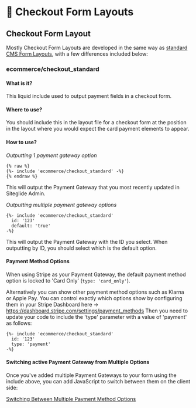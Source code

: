 # 🔹 Checkout Form Layouts

## Checkout Form Layout

Mostly Checkout Form Layouts are developed in the same way as [standard CMS Form Layouts](../../../../cms/forms/forms-reference.md), with a few differences included below:

### ecommerce/checkout\_standard

#### What is it?

This liquid include used to output payment fields in a checkout form.

#### Where to use?

You should include this in the layout file for a checkout form at the position in the layout where you would expect the card payment elements to appear.

#### How to use?

_Outputting 1 payment gateway option_

```liquid
{% raw %}
{%- include 'ecommerce/checkout_standard' -%}
{% endraw %}

```

This will output the Payment Gateway that you most recently updated in Siteglide Admin.

_Outputting multiple payment gateway options_

```liquid
{%- include 'ecommerce/checkout_standard'
  id: '123'
  default: 'true'
-%}
```

This will output the Payment Gateway with the ID you select. When outputting by ID, you should select which is the default option.

#### Payment Method Options

When using Stripe as your Payment Gateway, the default payment method option is locked to 'Card Only' (`type: 'card_only'`).

Alternatively you can show other payment method options such as Klarna or Apple Pay.
You can control exactly which options show by configuring them in your Stripe Dashboard here -> https://dashboard.stripe.com/settings/payment_methods
Then you need to update your code to include the 'type' parameter with a value of 'payment' as follows:

```liquid
{%- include 'ecommerce/checkout_standard'
  id: '123'
  type: 'payment'
-%}
```

#### Switching active Payment Gateway from Multiple Options

Once you've added multiple Payment Gateways to your form using the include above, you can add JavaScript to switch between them on the client side:

[Switching Between Multiple Payment Method Options](../../payment-gateways/switching-gateway.md)
